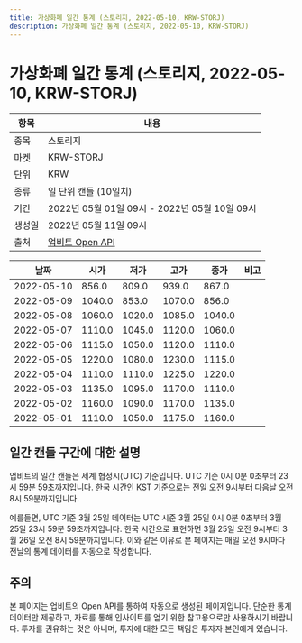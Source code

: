 ```yaml
---
title: 가상화폐 일간 통계 (스토리지, 2022-05-10, KRW-STORJ)
description: 가상화폐 일간 통계 (스토리지, 2022-05-10, KRW-STORJ)
---
```



가상화폐 일간 통계 (스토리지, 2022-05-10, KRW-STORJ)
===

|항목|내용|
|--|--|
|종목|스토리지|
|마켓|KRW-STORJ|
|단위|KRW|
|종류|일 단위 캔들 (10일치)|
|기간|2022년 05월 01일 09시 - 2022년 05월 10일 09시|
|생성일|2022년 05월 11일 09시|
|출처|[업비트 Open API](https://docs.upbit.com)|


|날짜|시가|저가|고가|종가|비고|
|--|--|--|--|--|--|
|2022-05-10|856.0|809.0|939.0|867.0|    |
|2022-05-09|1040.0|853.0|1070.0|856.0|    |
|2022-05-08|1060.0|1020.0|1085.0|1040.0|    |
|2022-05-07|1110.0|1045.0|1120.0|1060.0|    |
|2022-05-06|1115.0|1050.0|1120.0|1110.0|    |
|2022-05-05|1220.0|1080.0|1230.0|1115.0|    |
|2022-05-04|1110.0|1110.0|1225.0|1220.0|    |
|2022-05-03|1135.0|1095.0|1170.0|1110.0|    |
|2022-05-02|1160.0|1090.0|1170.0|1135.0|    |
|2022-05-01|1110.0|1050.0|1175.0|1160.0|    |


일간 캔들 구간에 대한 설명
---


업비트의 일간 캔들은 세계 협정시(UTC) 기준입니다. 
UTC 기준 0시 0분 0초부터 23시 59분 59초까지입니다. 
한국 시간인 KST 기준으로는 전일 오전 9시부터 다음날 오전 8시 59분까지입니다. 


예를들면, UTC 기준 3월 25일 데이터는 UTC 시준 3월 25일 0시 0분 0초부터 3월 25일 23시 59분 59초까지입니다. 
한국 시간으로 표현하면 3월 25일 오전 9시부터 3월 26일 오전 8시 59분까지입니다. 
이와 같은 이유로 본 페이지는 매일 오전 9시마다 전날의 통계 데이터를 자동으로 작성합니다. 


주의
---


본 페이지는 업비트의 Open API를 통하여 자동으로 생성된 페이지입니다. 
단순한 통계 데이터만 제공하고, 자료를 통해 인사이트를 얻기 위한 참고용으로만 사용하시기 바랍니다. 
투자를 권유하는 것은 아니며, 투자에 대한 모든 책임은 투자자 본인에게 있습니다. 
